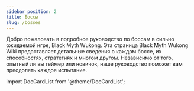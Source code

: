 ```yaml
---
sidebar_position: 2
title: Боссы
slug: /bosses
---
```


Добро пожаловать в подробное руководство по боссам в сильно ожидаемой игре, Black Myth Wukong. Эта страница Black Myth Wukong Wiki предоставляет детальные сведения о каждом боссе, их способностях, стратегиях и многом другом. Независимо от того, опытный ли вы геймер или новичок, наше руководство поможет вам преодолеть каждое испытание.

import DocCardList from '@theme/DocCardList';

<DocCardList />